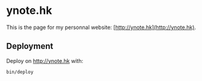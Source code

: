 # ynote.hk

This is the page for my personnal website: [http://ynote.hk](http://ynote.hk).

## Deployment

Deploy on http://ynote.hk with:

```
bin/deploy
```
